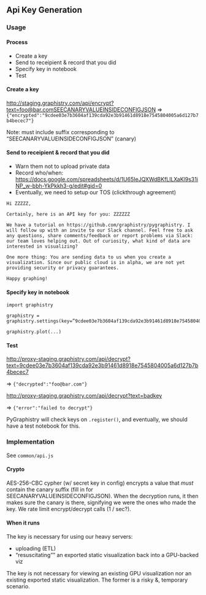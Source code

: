 ## Api Key Generation

### Usage

#### Process

* Create a key
* Send to receipient & record that you did
* Specify key in notebook
* Test


#### Create a key

http://staging.graphistry.com/api/encrypt?text=foo@bar.comSEECANARYVALUEINSIDECONFIGJSON
=>
`{"encrypted":"9cdee03e7b3604af139cda92e3b91461d8918e7545804005a6d127b7b4becec7"}`

Note: must include suffix corresponding to “SEECANARYVALUEINSIDECONFIGJSON” (canary)

#### Send to receipient & record that you did

* Warn them not to upload private data
* Record who/when: https://docs.google.com/spreadsheets/d/1U65IeJQXWdBKfLlLXaKl9s31iNP_w-bbh-YkPkkh3-g/edit#gid=0
* Eventually, we need to setup our TOS (clickthrough agreement)

```
Hi ZZZZZ,

Certainly, here is an API key for you: ZZZZZZ

We have a tutorial on https://github.com/graphistry/pygraphistry. I will follow up with an invite to our Slack channel. Feel free to ask any questions, share comments/feedback or report problems via Slack: our team loves helping out. Out of curiosity, what kind of data are interested in visualizing?

One more thing: You are sending data to us when you create a visualization. Since our public cloud is in alpha, we are not yet providing security or privacy guarantees.

Happy graphing!
```

#### Specify key in notebook

```
import graphistry

graphistry = graphistry.settings(key=”9cdee03e7b3604af139cda92e3b91461d8918e7545804005a6d127b7b4becec7")

graphistry.plot(...)
```

#### Test

http://proxy-staging.graphistry.com/api/decrypt?text=9cdee03e7b3604af139cda92e3b91461d8918e7545804005a6d127b7b4becec7

=> `{"decrypted":"foo@bar.com"}`

http://proxy-staging.graphistry.com/api/decrypt?text=badkey

=> `{"error":"failed to decrypt"}`

PyGraphistry will check keys on `.register()`, and eventually, we should have a test notebook for this.

### Implementation

See `common/api.js`

#### Crypto

AES-256-CBC cypher (w/ secret key in config) encrypts a value that *must* contain the canary suffix (fill in for SEECANARYVALUEINSIDECONFIGJSON). When the decryption runs, it then makes sure the canary is there, signifying we were the ones who made the key. We rate limit encrypt/decrypt calls (1 / sec?).

#### When it runs

The key is necessary for using our heavy servers:
* uploading (ETL)
* “resuscitating”” an exported static visualization back into a GPU-backed viz

The key is not necessary for viewing an existing GPU visualization nor an existing exported static visualization. The former is a risky &, temporary scenario.



